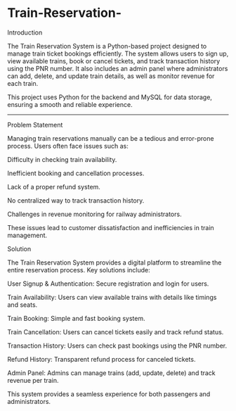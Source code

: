 # Train-Reservation-
Introduction

The Train Reservation System is a Python-based project designed to manage train ticket bookings efficiently. The system allows users to sign up, view available trains, book or cancel tickets, and track transaction history using the PNR number. It also includes an admin panel where administrators can add, delete, and update train details, as well as monitor revenue for each train.

This project uses Python for the backend and MySQL for data storage, ensuring a smooth and reliable experience.
<hr>

Problem Statement

Managing train reservations manually can be a tedious and error-prone process. Users often face issues such as:

Difficulty in checking train availability.

Inefficient booking and cancellation processes.

Lack of a proper refund system.

No centralized way to track transaction history.

Challenges in revenue monitoring for railway administrators.

These issues lead to customer dissatisfaction and inefficiencies in train management.

Solution

The Train Reservation System provides a digital platform to streamline the entire reservation process. Key solutions include:

User Signup & Authentication: Secure registration and login for users.

Train Availability: Users can view available trains with details like timings and seats.

Train Booking: Simple and fast booking system.

Train Cancellation: Users can cancel tickets easily and track refund status.

Transaction History: Users can check past bookings using the PNR number.

Refund History: Transparent refund process for canceled tickets.

Admin Panel: Admins can manage trains (add, update, delete) and track revenue per train.

This system provides a seamless experience for both passengers and administrators.

